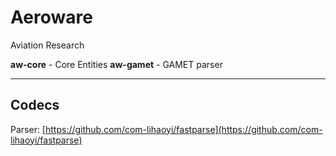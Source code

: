 # Aeroware

Aviation Research

__aw-core__   - Core Entities
__aw-gamet__  - GAMET parser

----

## Codecs

Parser: [https://github.com/com-lihaoyi/fastparse](https://github.com/com-lihaoyi/fastparse) 




